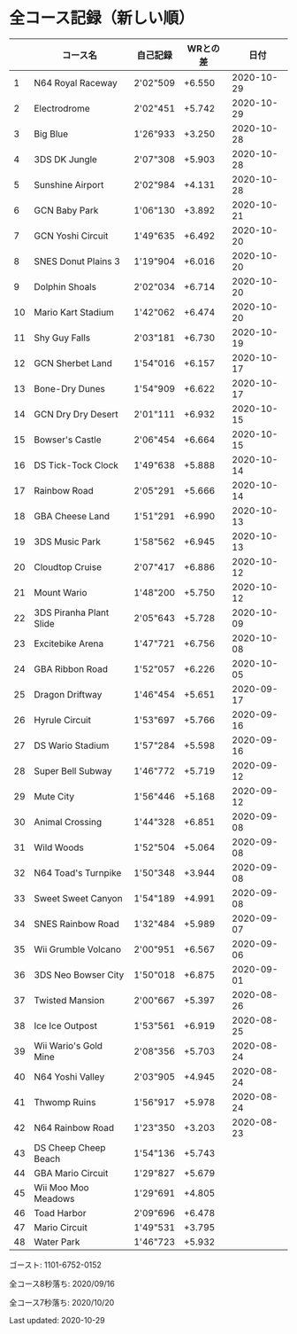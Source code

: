 # 全コース記録（新しい順）

||コース名|自己記録|WRとの差|日付
|--|--|--|--|--|
|1|N64 Royal Raceway|2'02"509|+6.550|2020-10-29|
|2|Electrodrome|2'02"451|+5.742|2020-10-29|
|3|Big Blue|1'26"933|+3.250|2020-10-28|
|4|3DS DK Jungle|2'07"308|+5.903|2020-10-28|
|5|Sunshine Airport|2'02"984|+4.131|2020-10-28|
|6|GCN Baby Park|1'06"130|+3.892|2020-10-21|
|7|GCN Yoshi Circuit|1'49"635|+6.492|2020-10-20|
|8|SNES Donut Plains 3|1'19"904|+6.016|2020-10-20|
|9|Dolphin Shoals|2'02"034|+6.714|2020-10-20|
|10|Mario Kart Stadium|1'42"062|+6.474|2020-10-20|
|11|Shy Guy Falls|2'03"181|+6.730|2020-10-19|
|12|GCN Sherbet Land|1'54"016|+6.157|2020-10-17|
|13|Bone-Dry Dunes|1'54"909|+6.622|2020-10-17|
|14|GCN Dry Dry Desert|2'01"111|+6.932|2020-10-15|
|15|Bowser's Castle|2'06"454|+6.664|2020-10-15|
|16|DS Tick-Tock Clock|1'49"638|+5.888|2020-10-14|
|17|Rainbow Road|2'05"291|+5.666|2020-10-14|
|18|GBA Cheese Land|1'51"291|+6.990|2020-10-13|
|19|3DS Music Park|1'58"562|+6.945|2020-10-13|
|20|Cloudtop Cruise|2'07"417|+6.886|2020-10-12|
|21|Mount Wario|1'48"200|+5.750|2020-10-12|
|22|3DS Piranha Plant Slide|2'05"643|+5.728|2020-10-09|
|23|Excitebike Arena|1'47"721|+6.756|2020-10-08|
|24|GBA Ribbon Road|1'52"057|+6.226|2020-10-05|
|25|Dragon Driftway|1'46"454|+5.651|2020-09-17|
|26|Hyrule Circuit|1'53"697|+5.766|2020-09-16|
|27|DS Wario Stadium|1'57"284|+5.598|2020-09-16|
|28|Super Bell Subway|1'46"772|+5.719|2020-09-12|
|29|Mute City|1'56"446|+5.168|2020-09-12|
|30|Animal Crossing|1'44"328|+6.851|2020-09-08|
|31|Wild Woods|1'52"504|+5.064|2020-09-08|
|32|N64 Toad's Turnpike|1'50"348|+3.944|2020-09-08|
|33|Sweet Sweet Canyon|1'54"189|+4.991|2020-09-08|
|34|SNES Rainbow Road|1'32"484|+5.989|2020-09-07|
|35|Wii Grumble Volcano|2'00"951|+6.567|2020-09-06|
|36|3DS Neo Bowser City|1'50"018|+6.875|2020-09-01|
|37|Twisted Mansion|2'00"667|+5.397|2020-08-26|
|38|Ice Ice Outpost|1'53"561|+6.919|2020-08-25|
|39|Wii Wario's Gold Mine|2'08"356|+5.703|2020-08-24|
|40|N64 Yoshi Valley|2'03"905|+4.945|2020-08-24|
|41|Thwomp Ruins|1'56"917|+5.978|2020-08-24|
|42|N64 Rainbow Road|1'23"350|+3.203|2020-08-23|
|43|DS Cheep Cheep Beach|1'54"136|+5.743||
|44|GBA Mario Circuit|1'29"827|+5.679||
|45|Wii Moo Moo Meadows|1'29"691|+4.805||
|46|Toad Harbor|2'09"696|+6.478||
|47|Mario Circuit|1'49"531|+3.795||
|48|Water Park|1'46"723|+5.932||

ゴースト: 1101-6752-0152

全コース8秒落ち: 2020/09/16

全コース7秒落ち: 2020/10/20

Last updated: 2020-10-29
